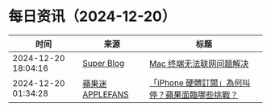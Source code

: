 ﻿# 每日资讯（2024-12-20）

|时间|来源|标题|
|---|---|---|
|2024-12-20 18:04:16|[Super Blog](https://blog.superpung.cn/atom.xml)|[Mac 终端无法联网问题解决](https://superpung.com/mac-terminal-network/)|
|2024-12-20 01:34:28|[蘋果迷 APPLEFANS](https://applefans.today/feed/)|[「iPhone 硬體訂閱」為何叫停？蘋果面臨哪些挑戰？](https://applefans.today/2024-12-iphone-hardware-subscription-service/)|
